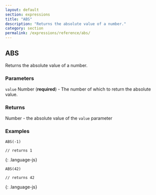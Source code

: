 ```yaml
---
layout: default
section: expressions
title: "ABS"
description: "Returns the absolute value of a number."
category: section
permalink: /expressions/reference/abs/
---
```


## ABS

Returns the absolute value of a number.

### Parameters

`value` Number (__required__) - The number of which to return the absolute value.

### Returns

Number - the absolute value of the `value` parameter

### Examples

~~~
ABS(-1)

// returns 1
~~~
{: .language-js}


~~~
ABS(42)

// returns 42
~~~
{: .language-js}